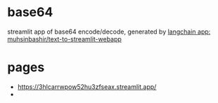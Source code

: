 # base64
streamlit app of base64 encode/decode, generated by [langchain app: muhsinbashir/text-to-streamlit-webapp](https://smith.langchain.com/hub/muhsinbashir/text-to-streamlit-webapp/playground)

# pages

- https://3hlcarrwpow52hu3zfseax.streamlit.app/
- 
